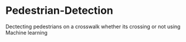 # Pedestrian-Detection
Dectecting pedestrians on a crosswalk whether its crossing or not using Machine learning
